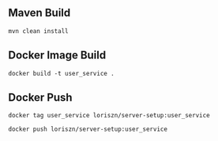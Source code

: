 ## Maven Build
```
mvn clean install
```
## Docker Image Build 
```
docker build -t user_service .
```
## Docker Push
```
docker tag user_service loriszn/server-setup:user_service
```
```
docker push loriszn/server-setup:user_service
```
